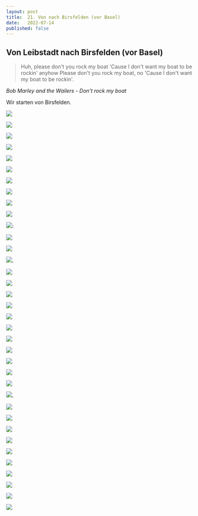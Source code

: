 ```yaml
---
layout: post
title:  21. Von nach Birsfelden (vor Basel)
date:   2022-07-14
published: false
---
```


##  Von Leibstadt nach Birsfelden (vor Basel) ##

> Huh, please don't you rock my boat
'Cause I don't want my boat to be rockin' anyhow
Please don't you rock my boat, no
'Cause I don't want my boat to be rockin'.

*Bob Marley and the Wailers - Don't rock my boat*

Wir starten von Birsfelden.

![](/img/20220714_ms_res_birsfelden_0.jpg)

![](/img/20220714_ms_res_birsfelden_1.jpg)

![](/img/20220714_ms_res_birsfelden_2.jpg)

![](/img/20220714_ms_res_birsfelden_3.jpg)

![](/img/20220714_ms_res_birsfelden_4.jpg)

![](/img/20220714_ms_res_birsfelden_5.jpg)

![](/img/20220714_ms_res_birsfelden_6.jpg)

![](/img/20220714_ms_res_birsfelden_7.jpg)

![](/img/20220714_ms_res_birsfelden_8.jpg)

![](/img/20220714_ms_res_birsfelden_9.jpg)

![](/img/20220714_ms_res_birsfelden_10.jpg):

![](/img/20220714_ms_res_birsfelden_11.jpg)

![](/img/20220714_ms_res_birsfelden_12.jpg)

![](/img/20220714_ms_res_birsfelden_13.jpg).

![](/img/20220714_ms_res_birsfelden_14.jpg)

![](/img/20220714_ms_res_birsfelden_15.jpg)

![](/img/20220714_ms_res_birsfelden_16.jpg)

![](/img/20220714_ms_res_birsfelden_17.jpg)

![](/img/20220714_ms_res_birsfelden_18.jpg)

![](/img/20220714_ms_res_birsfelden_19.jpg)

![](/img/20220714_ms_res_birsfelden_20.jpg)

![](/img/20220714_ms_res_birsfelden_21.jpg)

![](/img/20220714_ms_res_birsfelden_22.jpg)

![](/img/20220714_ms_res_birsfelden_23.jpg)

![](/img/20220714_ms_res_birsfelden_24.jpg)

![](/img/20220714_ms_res_birsfelden_25.jpg).

![](/img/20220714_ms_res_birsfelden_26.jpg)

![](/img/20220714_ms_res_birsfelden_27.jpg)

![](/img/20220714_ms_res_birsfelden_28.jpg)

![](/img/20220714_ms_res_birsfelden_29.jpg)

![](/img/20220714_ms_res_birsfelden_30.jpg)

![](/img/20220714_ms_res_birsfelden_31.jpg)

![](/img/20220714_ms_res_birsfelden_32.jpg)

![](/img/20220714_ms_res_birsfelden_33.jpg)

![](/img/20220714_ms_res_birsfelden_34.jpg)

![](/img/20220714_ms_res_birsfelden_35.jpg)

